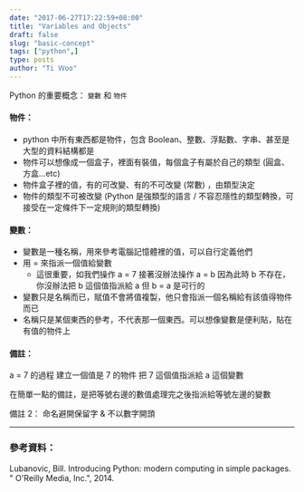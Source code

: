 ```yaml
---
date: "2017-06-27T17:22:59+08:00"
title: "Variables and Objects"
draft: false
slug: "basic-concept"
tags: ["python",]
type: posts
author: "Ti Ｗoo"
---
```


Python 的重要概念： `變數` 和 `物件`  
<!--more-->

#### 物件：
* python 中所有東西都是物件，包含 Boolean、整數、浮點數、字串、甚至是大型的資料結構都是  
* 物件可以想像成一個盒子，裡面有裝值，每個盒子有屬於自己的類型 (圓盒、方盒...etc)
* 物件盒子裡的值，有的可改變、有的不可改變 (常數) ，由類型決定
* 物件的類型不可被改變 (Python 是強類型的語言 / 不容忍隱性的類型轉換，可接受在一定條件下一定規則的類型轉換)

#### 變數：
* 變數是一種名稱，用來參考電腦記憶體裡的值，可以自行定義他們
* 用 = 來指派一個值給變數
    * 這很重要，如我們操作 a = 7
接著沒辦法操作 a = b
因為此時 b 不存在，你沒辦法把 b 這個值指派給 a
但 b = a 是可行的
* 變數只是名稱而已，賦值不會將值複製，他只會指派一個名稱給有該值得物件而已
* 名稱只是某個東西的參考，不代表那一個東西。可以想像變數是便利貼，貼在有值的物件上

#### 備註：
a = 7 的過程
建立一個值是 7 的物件
把 7 這個值指派給 a 這個變數 

在簡單一點的備註，是把等號右邊的數值處理完之後指派給等號左邊的變數

備註 2：
命名避開保留字 & 不以數字開頭

---

### 參考資料：
Lubanovic, Bill. Introducing Python: modern computing in simple packages. " O'Reilly Media, Inc.", 2014.


